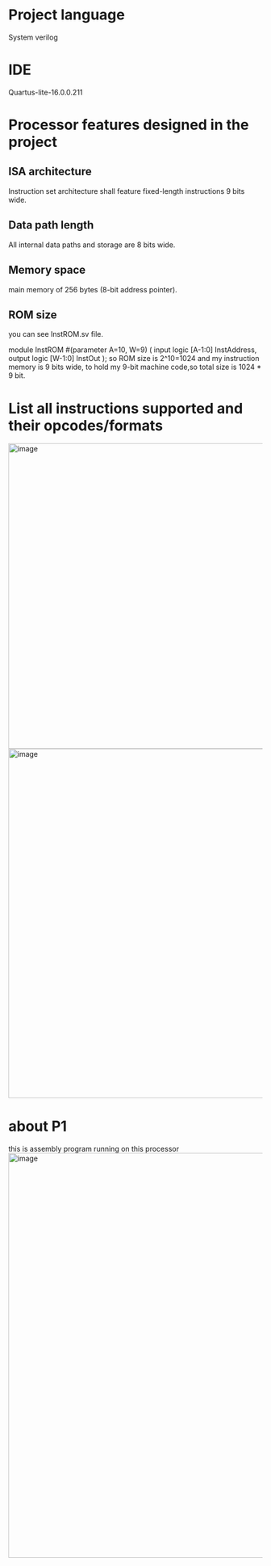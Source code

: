 # Project language 
System verilog

# IDE
Quartus-lite-16.0.0.211

# Processor features designed in the project

## ISA architecture
Instruction set architecture shall feature fixed-length instructions 9 bits wide.
## Data path length
All internal data paths and storage are 8 bits wide.
## Memory space
main memory of 256 bytes (8-bit address pointer).
## ROM size

you can see InstROM.sv file.

module InstROM #(parameter A=10, W=9) (
  input  logic   [A-1:0] InstAddress,
  output logic [W-1:0] InstOut
);
so ROM size is 2^10=1024 and my instruction memory is 9 bits wide, to hold my 9-bit machine code,so total size is 1024 * 9 bit.

# List all instructions supported and their opcodes/formats
<img width="605" alt="image" src="https://user-images.githubusercontent.com/67783915/180000051-73798f2a-f264-4da6-8e52-1a982af75509.png">
<img width="692" alt="image" src="https://user-images.githubusercontent.com/67783915/180000815-73c65b7e-0fd6-40dd-9ba4-0006b2cc364f.png">

# about P1
this is assembly program running on this processor
<img width="802" alt="image" src="https://user-images.githubusercontent.com/67783915/180001254-3ea61db5-ec6e-45db-bdb8-7936335bc43e.png">
